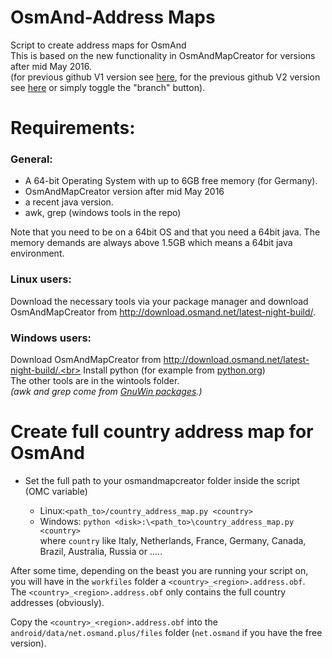 # OsmAnd-Address Maps
Script to create address maps for OsmAnd<br>
This is based on the new functionality in OsmAndMapCreator for versions after mid May 2016.<br>
(for previous github V1 version see [here](https://github.com/hvdwolf/OsmAnd-AddressMaps/tree/V1), for the previous github V2 version see [here](https://github.com/hvdwolf/OsmAnd-AddressMaps/tree/V2) or simply toggle the  "branch" button).<br>

# Requirements:
### General:
* A 64-bit Operating System with up to 6GB free memory (for Germany).
* OsmAndMapCreator version after mid May 2016
* a recent java version. 
* awk, grep (windows tools in the repo)

Note that you need to be on a 64bit OS and that you need a 64bit java. The memory demands are always above 1.5GB which means a 64bit java environment.

### Linux users:
Download the necessary tools via your package manager and download OsmAndMapCreator from http://download.osmand.net/latest-night-build/.

### Windows users:
Download OsmAndMapCreator from http://download.osmand.net/latest-night-build/.<br>
Install python (for example from [python.org](https://www.python.org/downloads/windows/))<br>
The other tools are in the wintools folder.<br>
*(awk and grep come from [GnuWin packages](http://gnuwin32.sourceforge.net/packages.html).)*


# Create full country address map for OsmAnd
* Set the full path to your osmandmapcreator folder inside the script (OMC variable)

   * Linux:`<path_to>/country_address_map.py <country>`
   * Windows: `python <disk>:\<path_to>\country_address_map.py <country>`<br>
   where `country` like Italy, Netherlands, France, Germany, Canada, Brazil, Australia, Russia or .....

After some time, depending on the beast you are running your script on, you will have in the `workfiles` folder a  `<country>_<region>.address.obf`.<br>
The `<country>_<region>.address.obf` only contains the full country addresses (obviously).

Copy the `<country>_<region>.address.obf` into the `android/data/net.osmand.plus/files` folder (`net.osmand` if you have the free version).
